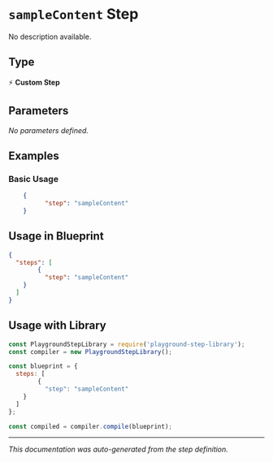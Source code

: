 # `sampleContent` Step

No description available.

## Type
⚡ **Custom Step**

## Parameters

*No parameters defined.*

## Examples

### Basic Usage
```json
    {
          "step": "sampleContent"
    }
```

## Usage in Blueprint

```json
{
  "steps": [
        {
          "step": "sampleContent"
    }
  ]
}
```

## Usage with Library

```javascript
const PlaygroundStepLibrary = require('playground-step-library');
const compiler = new PlaygroundStepLibrary();

const blueprint = {
  steps: [
        {
          "step": "sampleContent"
    }
  ]
};

const compiled = compiler.compile(blueprint);
```

---

*This documentation was auto-generated from the step definition.*
